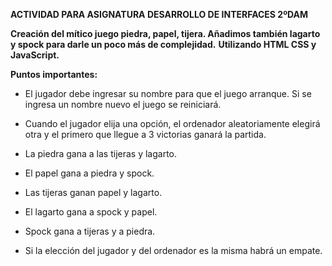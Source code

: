 **ACTIVIDAD PARA ASIGNATURA DESARROLLO DE INTERFACES 2ºDAM**

**Creación del mítico juego piedra, papel, tijera. Añadimos también lagarto y spock para darle un poco más de complejidad.**
**Utilizando HTML CSS y JavaScript.**

**Puntos importantes:**

- El jugador debe ingresar su nombre para que el juego arranque. Si se ingresa un nombre nuevo el juego se reiniciará.

- Cuando el jugador elija una opción, el ordenador aleatoriamente elegirá otra y el primero que llegue a 3 victorias ganará la partida.

- La piedra gana a las tijeras y lagarto.

- El papel gana a piedra y spock.

- Las tijeras ganan papel y lagarto.

- El lagarto gana a spock y papel.

- Spock gana a tijeras y a piedra.

- Si la elección del jugador y del ordenador es la misma habrá un empate.





 



